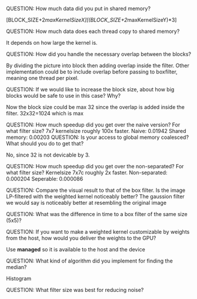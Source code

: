 QUESTION: How much data did you put in shared memory?

[BLOCK_SIZE+2*maxKernelSizeX][(BLOCK_SIZE+2*maxKernelSizeY)*3]

QUESTION: How much data does each thread copy to shared memory?

It depends on how large the kernel is.

QUESTION: How did you handle the necessary overlap between the blocks?

By dividing the picture into block then adding overlap inside the filter. Other implementation could be to include overlap before passing to boxfilter, meaning one thread per pixel.

QUESTION: If we would like to increase the block size, about how big blocks would be safe to use in this case? Why?

Now the block size could be max 32 since the overlap is added inside the filter. 32x32=1024 which is max

QUESTION: How much speedup did you get over the naive version? For what filter size?
7x7 kernelsize roughly 100x faster. 
Naive: 0.01942 Shared memory: 0.00203
QUESTION: Is your access to global memory coalesced? What should you do to get that?

No, since 32 is not devicable by 3. 

QUESTION: How much speedup did you get over the non-separated? For what filter size?
Kernelsize 7x7c roughly 2x faster. 
Non-separated: 0.000204
Seperable: 0.000086

QUESTION: Compare the visual result to that of the box filter. Is the image LP-filtered with the weighted kernel noticeably better?
The gaussion filter we would say is noticeably better at resembling the original image

QUESTION: What was the difference in time to a box filter of the same size (5x5)?

QUESTION: If you want to make a weighted kernel customizable by weights from the host, how would you deliver the weights to the GPU?

Use __managed__ so it is available to the host and the device

QUESTION: What kind of algorithm did you implement for finding the median?

Histogram

QUESTION: What filter size was best for reducing noise?
